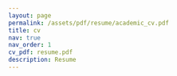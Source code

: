 ```yaml
---
layout: page
permalink: /assets/pdf/resume/academic_cv.pdf
title: cv
nav: true
nav_order: 1
cv_pdf: resume.pdf
description: Resume
---
```

